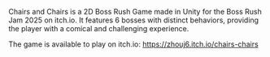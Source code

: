Chairs and Chairs is a 2D Boss Rush Game made in Unity for the Boss Rush Jam 2025 on itch.io. It features 6 bosses with distinct behaviors, providing the player with a comical and challenging experience.

The game is available to play on itch.io: https://zhouj6.itch.io/chairs-chairs
